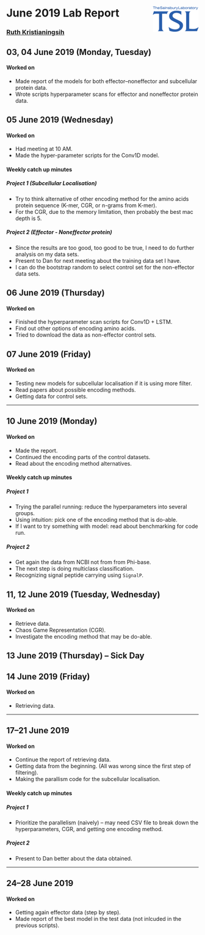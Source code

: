 
# June 2019 Lab Report <img src="figures/tsl-logo.png" align="right" width="120" />

### [Ruth Kristianingsih](https://github.com/ruthkr)

## 03, 04 June 2019 (Monday, Tuesday)

<!-- Commits: `#r gitlogr::get_git_commit_count(curr_date)` -->

#### Worked on

  - Made report of the models for both effector–noneffector and
    subcellular protein data.
  - Wrote scripts hyperparameter scans for effector and noneffector
    protein data.

## 05 June 2019 (Wednesday)

<!-- Commits: `#r gitlogr::get_git_commit_count(curr_date)` -->

#### Worked on

  - Had meeting at 10 AM.
  - Made the hyper-parameter scripts for the Conv1D model.

#### Weekly catch up minutes

##### Project 1 (Subcellular Localisation)

  - Try to think alternative of other encoding method for the amino
    acids protein sequence (K-mer, CGR, or n-grams from K-mer).
  - For the CGR, due to the memory limitation, then probably the best
    mac depth is 5.

##### Project 2 (Effector - Noneffector protein)

  - Since the results are too good, too good to be true, I need to do
    further analysis on my data sets.
  - Present to Dan for next meeting about the training data set I have.
  - I can do the bootstrap random to select control set for the
    non-effector data sets.

## 06 June 2019 (Thursday)

<!-- Commits: `#r gitlogr::get_git_commit_count(curr_date)` -->

#### Worked on

  - Finished the hyperparameter scan scripts for Conv1D + LSTM.
  - Find out other options of encoding amino acids.
  - Tried to download the data as non-effector control sets.

## 07 June 2019 (Friday)

<!-- Commits: `#r gitlogr::get_git_commit_count(curr_date)` -->

#### Worked on

  - Testing new models for subcellular localisation if it is using more
    filter.
  - Read papers about possible encoding methods.
  - Getting data for control sets.

-----

## 10 June 2019 (Monday)

<!-- Commits: `#r gitlogr::get_git_commit_count(curr_date)` -->

#### Worked on

  - Made the report.
  - Continued the encoding parts of the control datasets.
  - Read about the encoding method alternatives.

#### Weekly catch up minutes

##### Project 1

  - Trying the parallel running: reduce the hyperparameters into several
    groups.
  - Using intuition: pick one of the encoding method that is do-able.
  - If I want to try something with model: read about benchmarking for
    code run.

##### Project 2

  - Get again the data from NCBI not from from Phi-base.
  - The next step is doing multiclass classification.
  - Recognizing signal peptide carrying using `SignalP`.

## 11, 12 June 2019 (Tuesday, Wednesday)

<!-- Commits: `#r gitlogr::get_git_commit_count(curr_date)` -->

#### Worked on

  - Retrieve data.
  - Chaos Game Representation (CGR).
  - Investigate the encoding method that may be do-able.

## 13 June 2019 (Thursday) – Sick Day

<!-- Commits: `#r gitlogr::get_git_commit_count(curr_date)` -->

## 14 June 2019 (Friday)

<!-- Commits: `#r gitlogr::get_git_commit_count(curr_date)` -->

#### Worked on

  - Retrieving data.

-----

## 17–21 June 2019

<!-- Commits: `#r gitlogr::get_git_commit_count(curr_date)` -->

#### Worked on

  - Continue the report of retrieving data.
  - Getting data from the beginning. (All was wrong since the first step
    of filtering).
  - Making the parallism code for the subcellular localisation.

#### Weekly catch up minutes

##### Project 1

  - Prioritize the parallelism (naively) – may need CSV file to break
    down the hyperparameters, CGR, and getting one encoding method.

##### Project 2

  - Present to Dan better about the data obtained.

-----

## 24–28 June 2019

<!-- Commits: `#r gitlogr::get_git_commit_count(curr_date)` -->

#### Worked on

  - Getting again effector data (step by step).
  - Made report of the best model in the test data (not inlcuded in the
    previous scripts).
